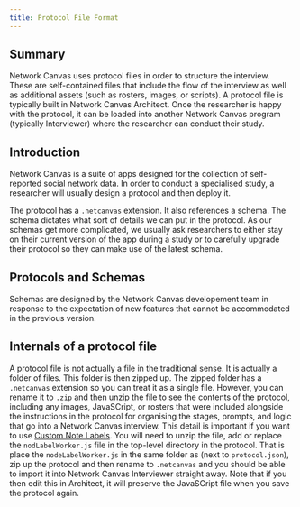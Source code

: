 ```yaml
---
title: Protocol File Format
---
```


## Summary

Network Canvas uses protocol files in order to structure the interview. These are self-contained files that include the flow of the interview as well as additional assets (such as rosters, images, or scripts). A protocol file is typically built in Network Canvas Architect. Once the researcher is happy with the protocol, it can be loaded into another Network Canvas program (typically Interviewer) where the researcher can conduct their study.

## Introduction

Network Canvas is a suite of apps designed for the collection of self-reported social network data. In order to conduct a specialised study, a researcher will usually design a protocol and then deploy it.

The protocol has a `.netcanvas` extension. It also references a schema. The schema dictates what sort of details we can put in the protocol. As our schemas get more complicated, we usually ask researchers to either stay on their current version of the app during a study or to carefully upgrade their protocol so they can make use of the latest schema.

## Protocols and Schemas

Schemas are designed by the Network Canvas developement team in response to the expectation of new features that cannot be accommodated in the previous version.

## Internals of a protocol file

A protocol file is not actually a file in the traditional sense. It is actually a folder of files. This folder is then zipped up. The zipped folder has a `.netcanvas` extension so you can treat it as a single file. However, you can rename it to `.zip` and then unzip the file to see the contents of the protocol, including any images, JavaSCript, or rosters that were included alongside the instructions in the protocol for organising the stages, prompts, and logic that go into a Network Canvas interview. This detail is important if you want to use [Custom Note Labels](../reference/node-labelling/). You will need to unzip the file, add or replace the `nodLabelWorker.js` file in the top-level directory in the protocol. That is place the `nodeLabelWorker.js` in the same folder as (next to `protocol.json`), zip up the protocol and then rename to `.netcanvas` and you should be able to import it into Network Canvas Interviewer straight away. Note that if you then edit this in Architect, it will preserve the JavaSCript file when you save the protocol again.
